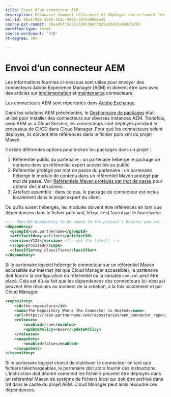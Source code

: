 ```yaml
---
title: Envoi d’un connecteur AEM
description: Découvrez comment référencer et déployer correctement les connecteurs dans Adobe Experience Manager (AEM) as a Cloud Service.
exl-id: 9be1f00e-3666-411c-9001-c047e90b6ee5
source-git-commit: 78ead5f15c2613d9c3bed3025b43423a66805c59
workflow-type: tm+mt
source-wordcount: '310'
ht-degree: 30%

---
```


# Envoi d’un connecteur AEM

Les informations fournies ci-dessous sont utiles pour envoyer des connecteurs Adobe Experience Manager (AEM) et doivent être lues avec des articles sur [implémentation](implement.md) et  [maintenance](maintain.md) connecteurs.

Les connecteurs AEM sont répertoriés dans [Adobe Exchange](https://partners.adobe.com/technologyprogram/experiencecloud.html).

Dans les solutions AEM précédentes, le [Gestionnaire de packages](/help/implementing/developing/tools/package-manager.md) était utilisé pour installer des connecteurs sur diverses instances AEM. Toutefois, avec AEM as a Cloud Service, les connecteurs sont déployés pendant le processus de CI/CD dans Cloud Manager. Pour que les connecteurs soient déployés, ils doivent être référencés dans le fichier pom.xml du projet Maven.

Il existe différentes options pour inclure les packages dans un projet :

1. Référentiel public du partenaire : un partenaire héberge le package de contenu dans un référentiel expert accessible au public.
1. Référentiel protégé par mot de passe du partenaire : un partenaire héberge le module de contenu dans un référentiel Maven protégé par mot de passe. Voir [Référentiels Maven protégés par mot de passe](https://experienceleague.adobe.com/docs/experience-manager-cloud-service/content/implementing/using-cloud-manager/create-application-project/setting-up-project.html?lang=en#password-protected-maven-repositories) pour obtenir des instructions.
1. Artefact assemblé : dans ce cas, le package de connecteur est inclus localement dans le projet expert du client.

Où qu’ils soient hébergés, les modules doivent être référencés en tant que dépendances dans le fichier pom.xml, tel qu’il est fourni par le fournisseur.

```xml
<!-- UberJAR Dependency to be added to the project's Reactor pom.xml -->
<dependency>
  <groupId>com.partnername</groupId>
  <artifactId>my-artifact</artifactId>
  <version>V123</version> <!-- use the latest! -->
  <scope>provided</scope>
  <classifier>my_classifier</classifier>
</dependency>
```

Si le partenaire logiciel héberge le connecteur sur un référentiel Maven accessible sur Internet (tel que Cloud Manager accessible), le partenaire doit fournir la configuration du référentiel où la variable `pom.xml` peut être placé. Cela est dû au fait que les dépendances des connecteurs (ci-dessus) peuvent être résolues au moment de la création, à la fois localement et par Cloud Manager.

```xml
<repository>
    <id>the-repository</id>
    <name>The Repository Where the Connector is Hosted</name>
    <url>https://repo.partnername.com/repositories/aem_connector_repo</url>
    <releases>
        <enabled>true</enabled>
        <updatePolicy>never</updatePolicy>
    </releases>
    <snapshots>
        <enabled>false</enabled>
    </snapshots>
</repository>
```

Si le partenaire logiciel choisit de distribuer le connecteur en tant que fichiers téléchargeables, le partenaire doit alors fournir des instructions. L’instruction doit décrire comment les fichiers peuvent être déployés dans un référentiel Maven de système de fichiers local qui doit être archivé dans Git dans le cadre du projet AEM. Cloud Manager peut ainsi résoudre ces dépendances.
